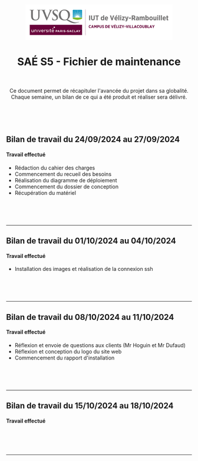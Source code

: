 
<div align="center">
<img height="95" width="400" src="img/IUT_Velizy_Villacoublay_logo_2020_ecran.png" title="logo uvsq vélizy"/>

# SAÉ S5  - Fichier de maintenance

<br><br>
Ce document permet de récapituler l'avancée du projet dans sa globalité.<br>
Chaque semaine, un bilan de ce qui a été produit et réaliser sera délivré. 
</div>


<br><br><br>

## Bilan de travail du 24/09/2024 au 27/09/2024

#### Travail effectué

- Rédaction du cahier des charges 
- Commencement du recueil des besoins 
- Réalisation du diagramme de déploiement 
- Commencement du dossier de conception
- Récupération du matériel

<br><br><br>

---

## Bilan de travail du 01/10/2024 au 04/10/2024

#### Travail effectué

- Installation des images et réalisation de la connexion ssh

<br><br><br>

---

## Bilan de travail du 08/10/2024 au 11/10/2024

#### Travail effectué

- Réflexion et envoie de questions aux clients (Mr Hoguin et Mr Dufaud) 
- Réflexion et conception du logo du site web
- Commencement du rapport d'installation

<br><br><br>

---

## Bilan de travail du 15/10/2024 au 18/10/2024

#### Travail effectué

<br><br><br>

---
